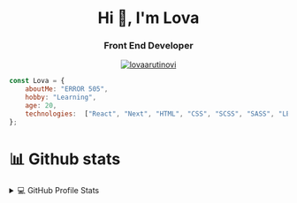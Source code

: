 <h1 align="center">Hi 👋, I'm Lova</h1>
<h3 align="center">Front End Developer</h3>

<p align="center"> <a href="https://github.com/ryo-ma/github-profile-trophy"><img src="https://github-profile-trophy.vercel.app/?username=lovaarutinovi&ma&row=2&column=3" alt="lovaarutinovi" /></a> </p>


```javascript
const Lova = {
    aboutMe: "ERROR 505",
    hobby: "Learning",
    age: 20,
    technologies:  ["React", "Next", "HTML", "CSS", "SCSS", "SASS", "LESS", "JS", "Jquery", "Gulp"]
};
```

# 📊 Github stats
<details> 
  <summary>💻 GitHub Profile Stats</summary>
  <p align="center"><img align="center" src="https://github-readme-stats.vercel.app/api/top-langs?username=lovaarutinovi&show_icons=true&theme=dark&title_color=ffffff&text_color=ffffff&bg_color=161b22&locale=en&layout=compact" alt="lovaarutinovi" /></p>
<p align="center">&nbsp;<img align="center" src="https://github-readme-stats.vercel.app/api?username=lovaarutinovi&show_icons=true&theme=dark&title_color=ffffff&text_color=ffffff&bg_color=161b22&locale=en" alt="lovaarutinovi" /></p>
<p align="center"><img align="center" src="https://github-readme-streak-stats.herokuapp.com/?user=lovaarutinovi&theme=dark" alt="lovaarutinovi" /></p>
</details>

